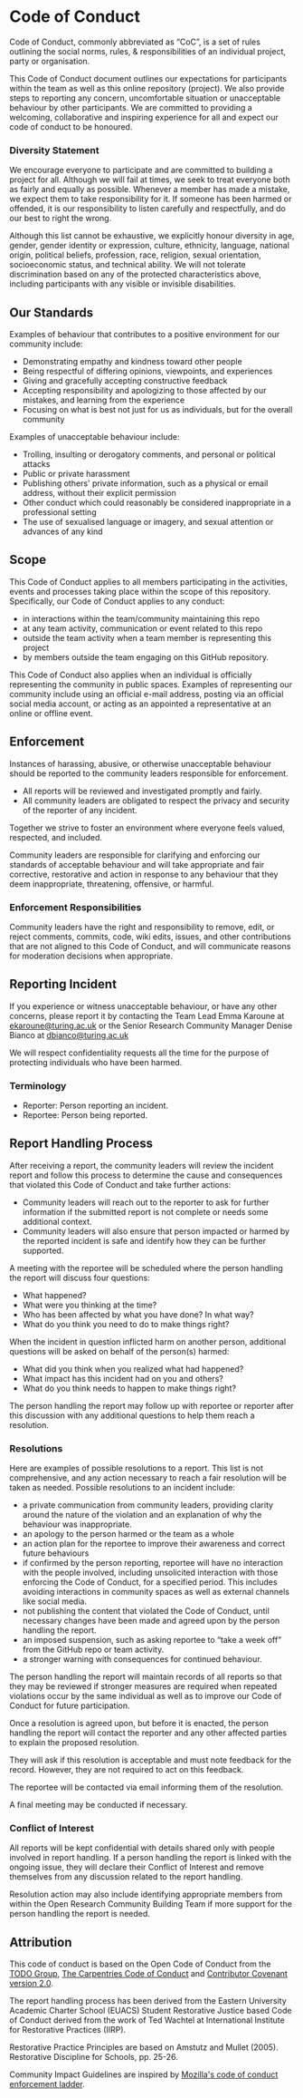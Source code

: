 # Code of Conduct

Code of Conduct, commonly abbreviated as “CoC”, is a set of rules outlining the social norms, rules, & responsibilities of an individual project, party or organisation.

This Code of Conduct document outlines our expectations for participants within the team as well as this online repository (project). We also provide steps to reporting any concern, uncomfortable situation or unacceptable behaviour by other participants. We are committed to providing a welcoming, collaborative and inspiring experience  for all and expect our code of conduct to be honoured.

### Diversity Statement

We encourage everyone to participate and are committed to building a project for all. Although we will fail at times, we seek to treat everyone both as fairly and equally as possible. Whenever a member has made a mistake, we expect them to take responsibility for it. If someone has been harmed or offended, it is our responsibility to listen carefully and respectfully, and do our best to right the wrong.

Although this list cannot be exhaustive, we explicitly honour diversity in age, gender, gender identity or expression, culture, ethnicity, language, national origin, political beliefs, profession, race, religion, sexual orientation, socioeconomic status, and technical ability. We will not tolerate discrimination based on any of the protected characteristics above, including participants with any visible or invisible disabilities.

## Our Standards

Examples of behaviour that contributes to a positive environment for our community include:

* Demonstrating empathy and kindness toward other people
* Being respectful of differing opinions, viewpoints, and experiences
* Giving and gracefully accepting constructive feedback
* Accepting responsibility and apologizing to those affected by our mistakes, and learning from the experience
* Focusing on what is best not just for us as individuals, but for the overall community

Examples of unacceptable behaviour include:

* Trolling, insulting or derogatory comments, and personal or political attacks
* Public or private harassment
* Publishing others' private information, such as a physical or email address, without their explicit permission
* Other conduct which could reasonably be considered inappropriate in a professional setting
* The use of sexualised language or imagery, and sexual attention or advances of any kind

## Scope

This Code of Conduct applies to all members participating in the activities, events and processes taking place within the scope of this repository. 
Specifically, our Code of Conduct applies to any conduct:
- in interactions within the team/community maintaining this repo
- at any team activity, communication or event related to this repo
- outside the team activity when a team member is representing this project
- by members outside the team engaging on this GitHub repository.

This Code of Conduct also applies when an individual is officially representing the community in public spaces. Examples of representing our community include using an official e-mail address, posting via an official social media account, or acting as an appointed a representative at an online or offline event.

## Enforcement 

Instances of harassing, abusive, or otherwise unacceptable behaviour should be reported to the community leaders responsible for enforcement.

* All reports will be reviewed and investigated promptly and fairly.
* All community leaders are obligated to respect the privacy and security of the reporter of any incident.

Together we strive to foster an environment where everyone feels valued, respected, and included.

Community leaders are responsible for clarifying and enforcing our standards of acceptable behaviour and will take appropriate and fair corrective, restorative and 
action in response to any behaviour that they deem inappropriate, threatening, offensive, or harmful.

### Enforcement Responsibilities

Community leaders have the right and responsibility to remove, edit, or reject comments, commits, code, wiki edits, issues, and other contributions that are not aligned to this Code of Conduct, and will communicate reasons for moderation decisions when appropriate.

## Reporting Incident

If you experience or witness unacceptable behaviour, or have any other concerns, please report it by contacting the Team Lead Emma Karoune at ekaroune@turing.ac.uk or the Senior Research Community Manager Denise Bianco at dbianco@turing.ac.uk

We will respect confidentiality requests all the time for the purpose of protecting individuals who have been harmed.

### Terminology

* Reporter: Person reporting an incident.
* Reportee: Person being reported.

## Report Handling Process

After receiving a report, the community leaders will review the incident report and follow this process to determine the cause and consequences that violated this Code of Conduct and take further actions:
- Community leaders will reach out to the reporter to ask for further information if the submitted report is not complete or needs some additional context.
- Community leaders will also ensure that person impacted or harmed by the reported incident is safe and identify how they can be further supported.

A meeting with the reportee will be scheduled where the person handling the report will discuss four questions:
- What happened?
- What were you thinking at the time?
- Who has been affected by what you have done? In what way?
- What do you think you need to do to make things right?

When the incident in question inflicted harm on another person, additional 
questions will be asked on behalf of the person(s) harmed:
- What did you think when you realized what had happened?
- What impact has this incident had on you and others?
- What do you think needs to happen to make things right?

The person handling the report may follow up with reportee or reporter after this discussion with any additional questions to help them reach a resolution. 

### Resolutions

Here are examples of possible resolutions to a report. This list is not comprehensive, and any action necessary to reach a fair resolution will be taken as needed. 
Possible resolutions to an incident include:

- a private communication from community leaders, providing clarity around the nature of the violation and an explanation of why the behaviour was inappropriate.
- an apology to the person harmed or the team as a whole
- an action plan for the reportee to improve their awareness and correct future behaviours
- if confirmed by the person reporting, reportee will have no interaction with the people involved, including unsolicited interaction with those enforcing the Code of Conduct, for a specified period. This includes avoiding interactions in community spaces as well as external channels like social media.
- not publishing the content that violated the Code of Conduct, until necessary changes have been made and agreed upon by the person handling the report.
- an imposed suspension, such as asking reportee to “take a week off” from the GitHub repo or team activity.
- a stronger warning with consequences for continued behaviour. 

The person handling the report will maintain records of all reports so that they may be reviewed if stronger measures are required when repeated violations occur by the same individual as well as to improve our Code of Conduct for future participation.

Once a resolution is agreed upon, but before it is enacted, the person handling the report will contact the reporter and any other affected parties to explain the proposed resolution. 

They will ask if this resolution is acceptable and must note feedback for the record. However, they are not required to act on this feedback.

The reportee will be contacted via email informing them of the resolution.

A final meeting may be conducted if necessary.

### Conflict of Interest

All reports will be kept confidential with details shared only with people involved in report handling. If a person handling the report is linked with the ongoing issue, they will declare their Conflict of Interest and remove themselves from any discussion related to the report handling.

Resolution action may also include identifying appropriate members from within the Open Research Community Building Team if more support for the person handling the report is needed.

## Attribution

This code of conduct is based on the Open Code of Conduct from the [TODO Group](https://github.com/todogroup/opencodeofconduct/), [The Carpentries Code of Conduct](https://docs.carpentries.org/topic_folders/policies/index_coc.html) and [Contributor Covenant version 2.0](https://www.contributorcovenant.org/version/2/0/code_of_conduct.html).

The report handling process has been derived from the Eastern University Academic Charter School (EUACS) Student Restorative Justice based Code of Conduct derived from the work of Ted Wachtel at International Institute for Restorative Practices (IIRP).

Restorative Practice Principles are based on Amstutz and Mullet (2005). Restorative Discipline for Schools, pp. 25-26.

Community Impact Guidelines are inspired by [Mozilla's code of conduct enforcement ladder](https://github.com/mozilla/diversity).

